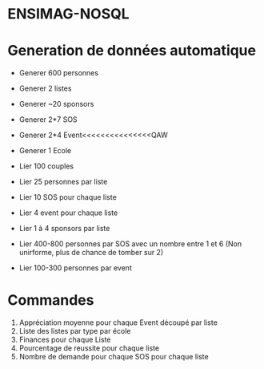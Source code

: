 # ENSIMAG-NOSQL


# Generation de données automatique

- Generer 600 personnes
- Generer 2 listes
- Generer ~20 sponsors
- Generer 2*7 SOS
- Generer 2*4 Event<<<<<<<<<<<<<<<QAW
- Generer 1 Ecole

- Lier 100 couples
- Lier 25 personnes par liste
- Lier 10 SOS pour chaque liste
- Lier 4 event pour chaque liste
- Lier 1 à 4 sponsors par liste
- Lier 400-800 personnes par SOS avec un nombre entre 1 et 6 (Non unirforme, plus de chance de tomber sur 2)
- Lier 100-300 personnes par event


# Commandes 

 1. Appréciation moyenne pour chaque Event découpé par liste 
 2. Liste des listes par type par école
 3. Finances pour chaque Liste
 4. Pourcentage de reussite pour chaque liste
 5. Nombre de demande pour chaque SOS pour chaque liste
